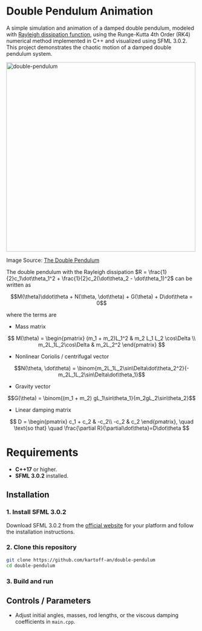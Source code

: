# Double Pendulum Animation
A simple simulation and animation of a damped double pendulum, modeled with [Rayleigh dissipation function](https://en.wikipedia.org/wiki/Rayleigh_dissipation_function), using the Runge-Kutta 4th Order (RK4) numerical method implemented in C++ and visualized using SFML 3.0.2. This project demonstrates the chaotic motion of a damped double pendulum system.

<img width="500" alt="double-pendulum" src="https://github.com/user-attachments/assets/fd539837-045f-4a6b-bae6-6c5c3fa528a7" />

Image Source: [The Double Pendulum](https://www.engineered-mind.com/engineering/double-pendulum-1/)

The double pendulum with the Rayleigh dissipation
$R = \frac{1}{2}c_1\dot\theta_1^2 + \frac{1}{2}c_2(\dot\theta_2 - \dot\theta_1)^2$
can be written as

$$M(\theta)\ddot\theta + N(\theta, \dot\theta) + G(\theta) + D\dot\theta = 0$$

where the terms are

- Mass matrix

$$
M(\theta) = 
\begin{pmatrix}
(m_1 + m_2)L_1^2 & m_2 L_1 L_2 \cos\Delta \\ 
m_2L_1L_2\cos\Delta & m_2L_2^2
\end{pmatrix}
$$

- Nonlinear Coriolis / centrifugal vector

$$N(\theta, \dot\theta) = \binom{m_2L_1L_2\sin\Delta\dot\theta_2^2}{-m_2L_1L_2\sin\Delta\dot\theta_1}$$

- Gravity vector

$$G(\theta) = \binom{(m_1 + m_2) gL_1\sin\theta_1}{m_2gL_2\sin\theta_2}$$

- Linear damping matrix

$$
D =
\begin{pmatrix}
c_1 + c_2 & -c_2\\
-c_2 & c_2
\end{pmatrix},
\quad \text{so that} \quad \frac{\partial R}{\partial\dot\theta}=D\dot\theta
$$

# Requirements
- **C++17** or higher.
- **SFML 3.0.2** installed.

## Installation

### 1. Install SFML 3.0.2

Download SFML 3.0.2 from the [official website](https://www.sfml-dev.org/download.php) for your platform and follow the installation instructions.

### 2. Clone this repository
```bash
git clone https://github.com/kartoff-an/double-pendulum
cd double-pendulum
```

### 3. Build and run

## Controls / Parameters
- Adjust initial angles, masses, rod lengths, or the viscous damping coefficients in `main.cpp`.
